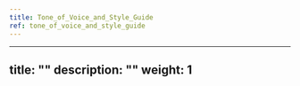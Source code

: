 ```yaml
---
title: Tone_of_Voice_and_Style_Guide
ref: tone_of_voice_and_style_guide
---
```

---
title: ""
description: ""
weight: 1
---